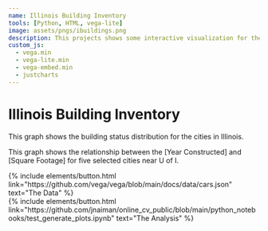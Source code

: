 ```yaml
---
name: Illinois Building Inventory
tools: [Python, HTML, vega-lite]
image: assets/pngs/ibuildings.png
description: This projects shows some interactive visualization for the Illinois Buildings Inventory dataset.
custom_js:
  - vega.min
  - vega-lite.min
  - vega-embed.min
  - justcharts
---
```



# Illinois Building Inventory

This graph shows the building status distribution for the cities in Illinois.

<vegachart schema-url="{{ site.baseurl }}/assets/json/altair_ctbuilding.json" style="width: 100%"></vegachart>

This graph shows the relationship between the [Year Constructed] and [Square Footage] for five selected cities near U of I.

<vegachart schema-url="{{ site.baseurl }}/assets/json/altair_ctsqrt.json" style="width: 100%"></vegachart>




<!-- these are written in a combo of html and liquid --> 

<div class="left">
{% include elements/button.html link="https://github.com/vega/vega/blob/main/docs/data/cars.json" text="The Data" %}
</div>

<div class="right">
{% include elements/button.html link="https://github.com/jnaiman/online_cv_public/blob/main/python_notebooks/test_generate_plots.ipynb" text="The Analysis" %}
</div>


